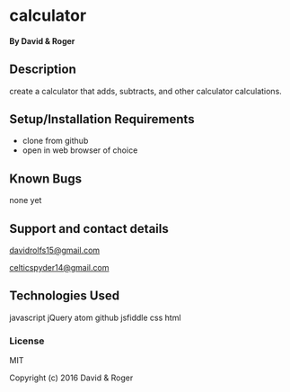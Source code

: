 # calculator


#### By David & Roger

## Description

create a calculator that adds, subtracts, and other calculator calculations.

## Setup/Installation Requirements

* clone from github
* open in web browser of choice


## Known Bugs

none yet

## Support and contact details

davidrolfs15@gmail.com

celticspyder14@gmail.com
## Technologies Used

javascript
jQuery
atom
github
jsfiddle
css
html


### License

MIT

Copyright (c) 2016 David & Roger
